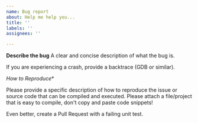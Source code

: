 ```yaml
---
name: Bug report
about: Help me help you...
title: ''
labels: ''
assignees: ''

---
```


**Describe the bug**
A clear and concise description of what the bug is.

If you are experiencing a crash, provide a backtrace (GDB or similar).

*How to Reproduce**

Please provide a specific description of how to reproduce the issue or source code that can be compiled and executed. Please attach a file/project that is easy to compile, don't copy and paste code snippets!

Even better, create a Pull Request with a failing unit test.
